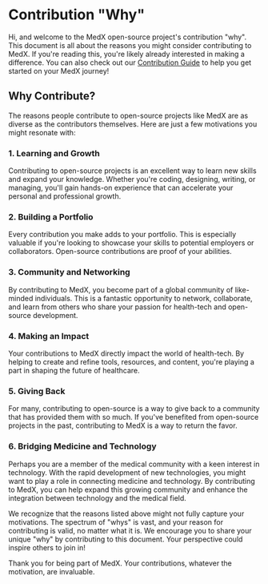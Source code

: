 # Contribution "Why"

Hi, and welcome to the MedX open-source project's contribution "why". This document is all about the reasons you might consider contributing to MedX. If you're reading this, you're likely already interested in making a difference. You can also check out our [Contribution Guide](contribution_guide.md) to help you get started on your MedX journey!

## Why Contribute?

The reasons people contribute to open-source projects like MedX are as diverse as the contributors themselves. Here are just a few motivations you might resonate with:

### 1. **Learning and Growth**
Contributing to open-source projects is an excellent way to learn new skills and expand your knowledge. Whether you're coding, designing, writing, or managing, you'll gain hands-on experience that can accelerate your personal and professional growth.

### 2. **Building a Portfolio**
Every contribution you make adds to your portfolio. This is especially valuable if you're looking to showcase your skills to potential employers or collaborators. Open-source contributions are proof of your abilities.

### 3. **Community and Networking**
By contributing to MedX, you become part of a global community of like-minded individuals. This is a fantastic opportunity to network, collaborate, and learn from others who share your passion for health-tech and open-source development.

### 4. **Making an Impact**
Your contributions to MedX directly impact the world of health-tech. By helping to create and refine tools, resources, and content, you're playing a part in shaping the future of healthcare.

### 5. **Giving Back**
For many, contributing to open-source is a way to give back to a community that has provided them with so much. If you've benefited from open-source projects in the past, contributing to MedX is a way to return the favor.

### 6. **Bridging Medicine and Technology**
Perhaps you are a member of the medical community with a keen interest in technology. With the rapid development of new technologies, you might want to play a role in connecting medicine and technology. By contributing to MedX, you can help expand this growing community and enhance the integration between technology and the medical field.

We recognize that the reasons listed above might not fully capture your motivations. The spectrum of "whys" is vast, and your reason for contributing is valid, no matter what it is. We encourage you to share your unique "why" by contributing to this document. Your perspective could inspire others to join in!

Thank you for being part of MedX. Your contributions, whatever the motivation, are invaluable.
